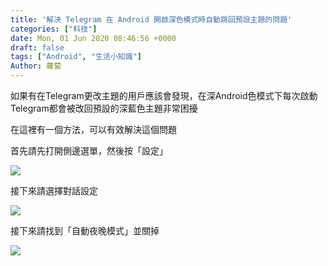 ```yaml
---
title: '解決 Telegram 在 Android 開啟深色模式時自動跳回預設主題的問題'
categories: ["科技"]
date: Mon, 01 Jun 2020 08:46:56 +0000
draft: false
tags: ["Android", "生活小知識"]
Author: 蘿蔔
---
```


如果有在Telegram更改主題的用戶應該會發現，在深Android色模式下每次啟動Telegram都會被改回預設的深藍色主題非常困擾

在這裡有一個方法，可以有效解決這個問題

首先請先打開側邊選單，然後按「設定」

![](https://static-a1.steveyi.net/media/blog/2020060108401587.jpg)

接下來請選擇對話設定

![](https://static-a1.steveyi.net/media/blog/2020060108403955.jpg)

接下來請找到「自動夜晚模式」並關掉

![](https://static-a1.steveyi.net/media/blog/2020060108410457.jpg)
